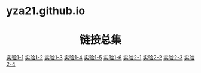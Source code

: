 # yza21.github.io
<!doctype html>
<html>
<head>
<meta charset="utf-8">
<title>链接接集合</title>
</head>
<body>
<h1 align="center">链接总集</h1>
<a href="Untitled-1.html">实验1-1</a>
<a href="Untitled-2.html">实验1-2</a>
<a href="Untitled-3.html">实验1-3</a>
<a href="Untitled-4.html">实验1-4</a>
<a href="Untitled-5.html">实验1-5</a>
<a href="Untitled-6.html">实验1-6</a>
<a href="Untitled-7.html">实验2-1</a>
<a href="Untitled-8.html">实验2-2</a>
<a href="Untitled-9.html">实验2-3</a>
<a href="Untitled-10.html">实验2-4</a>
</body>
</html>
